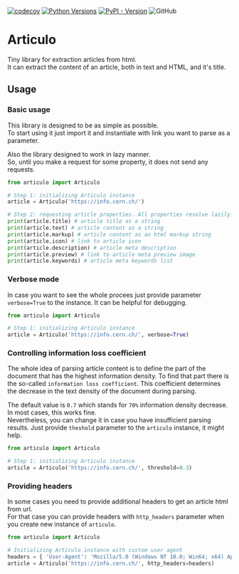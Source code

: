 [![codecov](https://codecov.io/gh/mrmegatelo/articulo/graph/badge.svg?token=4UDVH5KHWP)](https://codecov.io/gh/mrmegatelo/articulo)
[![Python Versions](https://img.shields.io/pypi/pyversions/articulo)](PyPI)
[![PyPI - Version](https://img.shields.io/pypi/v/articulo)](Version)
![GitHub](https://img.shields.io/github/license/mrmegatelo/articulo)


# Articulo
Tiny library for extraction articles from html.  
It can extract the content of an article, both in text and HTML, and it's title.

## Usage
### Basic usage
This library is designed to be as simple as possible.  
To start using it just import it and instantiate with link you want to parse as a parameter.  

Also the library designed to work in lazy manner.  
So, until you make a request for some property, it does not send any requests.  

```python
from articulo import Articulo

# Step 1: initializing Articulo instance
article = Articulo('https://info.cern.ch/')

# Step 2: requesting article properties. All properties resolve lazily.
print(article.title) # article title as a string
print(article.text) # article content as a string
print(article.markup) # article content as an html markup string
print(article.icon) # link to article icon
print(article.description) # article meta description
print(article.preview) # link to article meta preview image
print(article.keywords) # article meta keywords list
```

### Verbose mode
In case you want to see the whole procees just provide parameter `verbose=True` to the instance. It can be helpful for debugging.


```python
from articulo import Articulo

# Step 1: initializing Articulo instance
article = Articulo('https://info.cern.ch/', verbose=True)
```

### Controlling information loss coefficient
The whole idea of parsing article content is to define the part of the document that has the highest information density. To find that part there is the so-called `information loss coefficient`. This coefficient determines the decrease in the text density of the document during parsing.  

The default value is `0.7` which stands for `70%` information density decrease. In most cases, this works fine.  
Nevertheless, you can change it in case you have insufficient parsing results. Just provide `theshold` parameter to the `articulo` instance, it might help.

```python
from articulo import Articulo

# Step 1: initializing Articulo instance
article = Articulo('https://info.cern.ch/', threshold=0.3)
```

### Providing headers
In some cases  you need to provide additional headers to get an article html from url.  
For that case you can provide headers with `http_headers` parameter when 
you create new instance of `articulo`.

```python
from articulo import Articulo

# Initializing Articulo instance with custom user agent
headers = { 'User-Agent': 'Mozilla/5.0 (Windows NT 10.0; Win64; x64) AppleWebKit/537.36 (KHTML, like Gecko) Chrome/111.0.0.0 Safari/537.36' }
article = Articulo('https://info.cern.ch/', http_headers=headers)
```